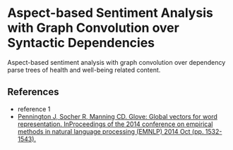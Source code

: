 # Aspect-based Sentiment Analysis with Graph Convolution over Syntactic Dependencies
Aspect-based sentiment analysis with graph convolution over dependency parse trees of health and well-being related content.


## References
* reference 1
* [Pennington J, Socher R, Manning CD. Glove: Global vectors for word representation. InProceedings of the 2014 conference on empirical methods in natural language processing (EMNLP) 2014 Oct (pp. 1532-1543).](https://www.aclweb.org/anthology/D14-1162/)
